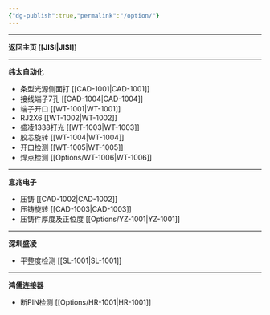 ```yaml
---
{"dg-publish":true,"permalink":"/option/"}
---
```



---

**返回主页 [[JISI\|JISI]]**

---
**纬太自动化**
- 条型光源侧面打 [[CAD-1001\|CAD-1001]] 
- 接线端子7孔 [[CAD-1004\|CAD-1004]] 
- 端子开口 [[WT-1001\|WT-1001]] 
- RJ2X6 [[WT-1002\|WT-1002]] 
- 盛凌1338打光 [[WT-1003\|WT-1003]] 
- 胶芯旋转 [[WT-1004\|WT-1004]]
- 开口检测 [[WT-1005\|WT-1005]]
- 焊点检测 [[Options/WT-1006\|WT-1006]]

---
**意兆电子**
- 压铸 [[CAD-1002\|CAD-1002]] 
- 压铸旋转 [[CAD-1003\|CAD-1003]]
- 压铸件厚度及正位度 [[Options/YZ-1001\|YZ-1001]]
---
**深圳盛凌**
- 平整度检测 [[SL-1001\|SL-1001]]

---

**鸿儒连接器**
- 断PIN检测 [[Options/HR-1001\|HR-1001]]